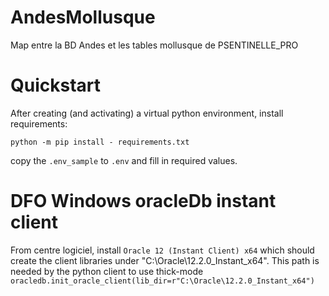# AndesMollusque
Map entre la BD Andes et les tables mollusque de PSENTINELLE_PRO

# Quickstart
After creating (and activating) a virtual python environment, install requirements:
```
python -m pip install - requirements.txt
```

copy the `.env_sample` to `.env` and fill in required values.

# DFO Windows oracleDb instant client
From centre logiciel, install `Oracle 12 (Instant Client) x64` which should create the client libraries under "C:\Oracle\12.2.0_Instant_x64".
This path is needed by the python client to use thick-mode `oracledb.init_oracle_client(lib_dir=r"C:\Oracle\12.2.0_Instant_x64")`

